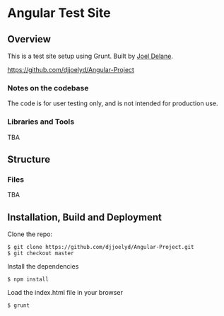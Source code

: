 # Angular Test Site

## Overview

This is a test site setup using Grunt. Built by [Joel Delane](http://joeldelane.com).

https://github.com/djjoelyd/Angular-Project

### Notes on the codebase

The code is for user testing only, and is not intended for production use. 

### Libraries and Tools

TBA

## Structure

### Files

TBA

## Installation, Build and Deployment

Clone the repo:

	$ git clone https://github.com/djjoelyd/Angular-Project.git
	$ git checkout master

Install the dependencies

	$ npm install

Load the index.html file in your browser

	$ grunt
